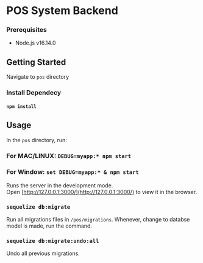# POS System Backend

### Prerequisites

* Node.js v16.14.0

## Getting Started
Navigate to `pos` directory

### Install Dependecy
#### `npm install`

## Usage
In the `pos` directory, run:

### For MAC/LINUX: `DEBUG=myapp:* npm start`
### For Window: `set DEBUG=myapp:* & npm start`
Runs the server in the development mode.
<br /> Open [http://127.0.0.1:3000/](http://127.0.0.1:3000/) to view it in the browser.

### `sequelize db:migrate`
Run all migrations files in `/pos/migrations`. Whenever, change to databse model is made, run the command.

### `sequelize db:migrate:undo:all`
Undo all previous migrations.
